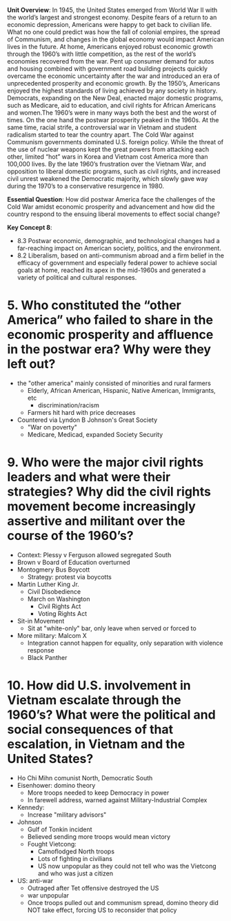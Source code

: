 **Unit Overview**:  In 1945, the United States emerged from World War II with the world’s largest and strongest economy. Despite fears of a return to an economic depression, Americans were happy to get back to civilian life. What no one could predict was how the fall of colonial empires, the spread of Communism, and changes in the global economy would impact American lives in the future.
    At home, Americans enjoyed robust economic growth through the 1960’s with little competition, as the rest of the world’s economies recovered from the war. Pent up consumer demand for autos and housing combined with government road building projects quickly overcame the economic uncertainty after the war and introduced an era of unprecedented prosperity and economic growth. By the 1950’s, Americans enjoyed the highest standards of living achieved by any society in history. 
Democrats, expanding on the New Deal, enacted major domestic programs, such as Medicare, aid to education, and civil rights for African Americans and women.The 1960’s were in many ways both the best and the worst of times. On the one hand the postwar prosperity peaked in the 1960s. At the same time, racial strife, a controversial war in Vietnam and student radicalism started to tear the country apart. The Cold War against Communism governments dominated U.S. foreign policy. While the threat of the use of nuclear weapons kept the great powers from attacking each other, limited “hot” wars in Korea and Vietnam cost America more than 100,000 lives. By the late 1960’s frustration over the Vietnam War, and opposition to liberal domestic programs, such as civil rights, and increased civil unrest weakened the Democratic majority, which slowly gave way during the 1970’s to a conservative resurgence in 1980.

**Essential Question**: How did postwar America face the challenges of the Cold War amidst economic prosperity and advancement and how did the country respond to the ensuing liberal movements to effect social change?

**Key Concept 8**:
- 8.3   Postwar economic, demographic, and technological changes had a far-reaching impact on American society, politics, and the environment.
- 8.2   Liberalism, based on anti-communism abroad and a firm belief in the efficacy of government and especially federal power to achieve social goals at home, reached its apex in the mid-1960s and generated a variety of political and cultural responses.

# 5. Who constituted the “other America” who failed to share in the economic prosperity and affluence in the postwar era? Why were they left out?
- the "other america" mainly consisted of minorities and rural farmers
	- Elderly, African American, Hispanic, Native American, Immigrants, etc
		- discrimination/racism
	- Farmers hit hard with price decreases
- Countered via Lyndon B Johnson's Great Society
	- "War on poverty"
	- Medicare, Medicad, expanded Society Security
		

# 9.  Who were the major civil rights leaders and what were their strategies? Why did the civil rights movement become increasingly assertive and militant over the course of the 1960’s?
- Context: Plessy v Ferguson allowed segregated South
- Brown v Board of Education overturned
- Montogmery Bus Boycott
	- Strategy: protest via boycotts
- Martin Luther King Jr.
	- Civil Disobedience
	- March on Washington
		- Civil Rights Act
		- Voting Rights Act
- Sit-in Movement
	- Sit at "white-only" bar, only leave when served or forced to
- More military: Malcom X
	- Integration cannot happen for equality, only separation with violence response
	- Black Panther

# 10. How did U.S. involvement in Vietnam escalate through the 1960’s? What were the political and social consequences of that escalation, in Vietnam and the United States?
- Ho Chi Mihn comunist North, Democratic South
- Eisenhower: domino theory
	- More troops needed to keep Democracy in power
	- In farewell address, warned against Military-Industrial Complex
- Kennedy:
	- Increase "military advisors"
- Johnson
	- Gulf of Tonkin incident
	- Believed sending more troops would mean victory
	- Fought Vietcong:
		- Camoflodged North troops
		- Lots of fighting in civilians
		- US now unpopular as they could not tell who was the Vietcong and who was just a citizen
- US: anti-war
	- Outraged after Tet offensive destroyed the US
	- war unpopular
	- Once troops pulled out and communism spread, domino theory did NOT take effect, forcing US to reconsider that policy